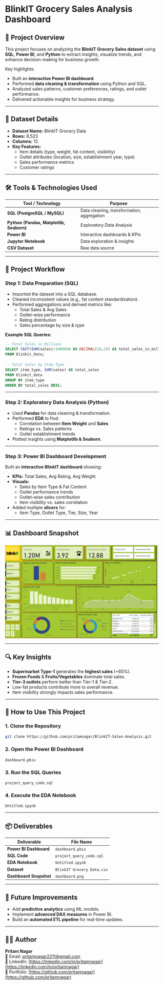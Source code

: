 
# BlinkIT Grocery Sales Analysis Dashboard

## 📌 Project Overview
This project focuses on analyzing the **BlinkIT Grocery Sales dataset** using **SQL**, **Power BI**, and **Python** to extract insights, visualize trends, and enhance decision-making for business growth.

Key highlights:
- Built an **interactive Power BI dashboard**.
- Performed **data cleaning & transformation** using Python and SQL.
- Analyzed sales patterns, customer preferences, ratings, and outlet performance.
- Delivered actionable insights for business strategy.

---

## 📂 Dataset Details
- **Dataset Name:** BlinkIT Grocery Data
- **Rows:** 8,523
- **Columns:** 12
- **Key Features:**
    - Item details (type, weight, fat content, visibility)
    - Outlet attributes (location, size, establishment year, type)
    - Sales performance metrics
    - Customer ratings

---

## 🛠️ Tools & Technologies Used
| Tool / Technology | Purpose |
|--------------------|---------|
| **SQL (PostgreSQL / MySQL)** | Data cleaning, transformation, aggregation |
| **Python (Pandas, Matplotlib, Seaborn)** | Exploratory Data Analysis |
| **Power BI** | Interactive dashboards & KPIs |
| **Jupyter Notebook** | Data exploration & insights |
| **CSV Dataset** | Raw data source |

---

## 🔄 Project Workflow

### **Step 1: Data Preparation (SQL)**
- Imported the dataset into a SQL database.
- Cleaned inconsistent values (e.g., fat content standardization).
- Performed aggregations and derived metrics like:
    - Total Sales & Avg Sales
    - Outlet-wise performance
    - Rating distribution
    - Sales percentage by size & type

**Example SQL Queries:**
```sql
-- Total Sales in Millions
SELECT CAST(SUM(sales)/1000000 AS DECIMAL(10,2)) AS total_sales_in_millions
FROM blinkit_data;

-- Total Sales by Item Type
SELECT item_type, SUM(sales) AS total_sales
FROM blinkit_data
GROUP BY item_type
ORDER BY total_sales DESC;
```

---

### **Step 2: Exploratory Data Analysis (Python)**
- Used **Pandas** for data cleaning & transformation.
- Performed **EDA** to find:
    - Correlation between **Item Weight** and **Sales**
    - Ratings vs. Sales patterns
    - Outlet establishment trends
- Plotted insights using **Matplotlib & Seaborn**.

---

### **Step 3: Power BI Dashboard Development**
Built an **interactive BlinkIT dashboard** showing:
- **KPIs:** Total Sales, Avg Rating, Avg Weight
- **Visuals:**
    - Sales by Item Type & Fat Content
    - Outlet performance trends
    - Outlet-wise sales contribution
    - Item visibility vs. sales correlation
- Added multiple **slicers** for:
    - Item Type, Outlet Type, Tier, Size, Year

---

## 📊 Dashboard Snapshot
![BlinkIT Dashboard](./PowerBi_dashboard/dashboard.png)

---

## 🔍 Key Insights
- **Supermarket Type-1** generates the **highest sales** (~65%).
- **Frozen Foods** & **Fruits/Vegetables** dominate total sales.
- **Tier-3 outlets** perform better than Tier-1 & Tier-2.
- Low-fat products contribute more to overall revenue.
- Item visibility strongly impacts sales performance.

---

## 🚀 How to Use This Project

### **1. Clone the Repository**
```bash
git clone https://github.com/pritamnagar/BlinkIT-Sales-Analysis.git
```

### **2. Open the Power BI Dashboard**
```
dashboard.pbix
```

### **3. Run the SQL Queries**
```
project_query_code.sql
```

### **4. Execute the EDA Notebook**
```
Untitled.ipynb
```

---

## 📦 Deliverables
| Deliverable            | File Name                  |
|----------------------|----------------------------|
| **Power BI Dashboard** | `dashboard.pbix` |
| **SQL Code**          | `project_query_code.sql` |
| **EDA Notebook**      | `Untitled.ipynb` |
| **Dataset**          | `BlinkIT Grocery Data.csv` |
| **Dashboard Snapshot** | `dashboard.png` |

---

## 🔮 Future Improvements
- Add **predictive analytics** using ML models.
- Implement **advanced DAX measures** in Power BI.
- Build an **automated ETL pipeline** for real-time updates.

---

## 👨‍💻 Author
**Pritam Nagar**  
📧 Email: pritamnagar2211@gmail.com  
💼 LinkedIn: [https://linkedin.com/in/pritamnagar](https://linkedin.com/in/pritamnagar)  
📂 Portfolio: [https://github.com/pritamnagar](https://github.com/pritamnagar)
